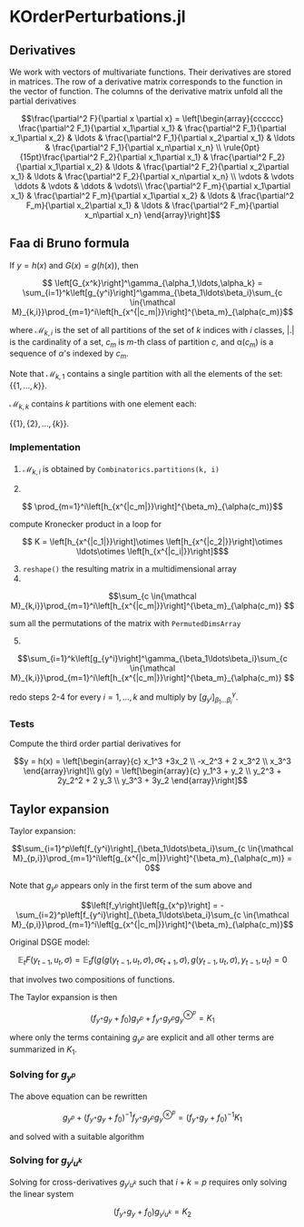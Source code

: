 # KOrderPerturbations.jl

## Derivatives

We work with vectors of multivariate functions. Their derivatives are
stored in matrices. The row of a derivative matrix corresponds to the
function in the vector of function. The columns of the derivative
matrix unfold all the partial derivatives

```math
\frac{\partial^2 F}{\partial x \partial x} = \left[\begin{array}{cccccc}
\frac{\partial^2 F_1}{\partial x_1\partial x_1} & \frac{\partial^2 F_1}{\partial x_1\partial x_2} & \ldots & \frac{\partial^2 F_1}{\partial x_2\partial x_1} & \ldots & \frac{\partial^2 F_1}{\partial x_n\partial x_n} \\
\rule{0pt}{15pt}\frac{\partial^2 F_2}{\partial x_1\partial x_1} & \frac{\partial^2 F_2}{\partial x_1\partial x_2} & \ldots & \frac{\partial^2 F_2}{\partial x_2\partial x_1} & \ldots & \frac{\partial^2 F_2}{\partial x_n\partial x_n} \\
\vdots & \vdots \ddots & \vdots & \ddots & \vdots\\
\frac{\partial^2 F_m}{\partial x_1\partial x_1} & \frac{\partial^2 F_m}{\partial x_1\partial x_2} & \ldots & \frac{\partial^2 F_m}{\partial x_2\partial x_1} & \ldots & \frac{\partial^2 F_m}{\partial x_n\partial x_n}
\end{array}\right]
```

## Faa di Bruno formula

If
$y = h(x)$ and $G(x) = g(h(x))$, then

```math
  \left[G_{x^k}\right]^\gamma_{\alpha_1,\ldots,\alpha_k} = 
\sum_{i=1}^k\left[g_{y^i}\right]^\gamma_{\beta_1\ldots\beta_i}\sum_{c \in{\mathcal
M}_{k,i}}\prod_{m=1}^i\left[h_{x^{|c_m|}}\right]^{\beta_m}_{\alpha(c_m)}
```

where ${\mathcal M}_{k,i}$ is the set of all partitions of the set of $k$
indices with $i$ classes, $|.|$ is the cardinality of a set, $c_m$ is $m$-th class of partition $c$, and ${\mathbb \alpha}(c_m)$ is a sequence of $\alpha$'s indexed by $c_m$. 

Note that ${\mathcal M}_{k,1}$ contains a single partition with all the
elements of the set: $\{\{1,\ldots,k\}\}$. 

${\mathcal M}_{k,k}$ contains $k$ partitions with one element each:  

$\{\{1\},\{2\}, \ldots, \{k\}\}$.

### Implementation

####

1. ${\mathcal M}_{k,i}$ is obtained by ``Combinatorics.partitions(k,
   i)``
   
2. 
```math
 \prod_{m=1}^i\left[h_{x^{|c_m|}}\right]^{\beta_m}_{\alpha(c_m)}
 ```
   compute Kronecker product in a loop for

```math
   K = \left[h_{x^{|c_1|}}\right]\otimes \left[h_{x^{|c_2|}}\right]\otimes
  \ldots\otimes \left[h_{x^{|c_i|}}\right]$
  ```
3. ``reshape()`` the resulting matrix in a multidimensional array
4. 
```math
\sum_{c \in{\mathcal
M}_{k,i}}\prod_{m=1}^i\left[h_{x^{|c_m|}}\right]^{\beta_m}_{\alpha(c_m)}

```
sum all the permutations of the matrix with ``PermutedDimsArray``

5. 
```math
\sum_{i=1}^k\left[g_{y^i}\right]^\gamma_{\beta_1\ldots\beta_i}\sum_{c \in{\mathcal
M}_{k,i}}\prod_{m=1}^i\left[h_{x^{|c_m|}}\right]^{\beta_m}_{\alpha(c_m)}

```
redo steps 2-4 for every $i=1,\ldots, k$ and multiply by
$\left[g_{y^i}\right]^\gamma_{\beta_1\ldots\beta_i}$.

### Tests

Compute the third order partial derivatives for 
```math
y = h(x) = \left[\begin{array}{c} x_1^3 +3x_2 \\ -x_2^3 + 2 x_3^2 \\ x_3^3
\end{array}\right]\\
g(y) = \left[\begin{array}{c} y_1^3 + y_2 \\ y_2^3 + 2y_2^2 + 2 y_3 \\ y_3^3 + 3y_2
\end{array}\right]
```

## Taylor expansion 

Taylor expansion:
```math
\sum_{i=1}^p\left[f_{y^i}\right]_{\beta_1\ldots\beta_i}\sum_{c \in{\mathcal
M}_{p,i}}\prod_{m=1}^i\left[g_{x^{|c_m|}}\right]^{\beta_m}_{\alpha(c_m)}
= 0
```
Note that $g_{y^p}$ appears only in the first term of the sum above
and

```math
\left[f_y\right]\left[g_{x^p}\right] = -\sum_{i=2}^p\left[f_{y^i}\right]_{\beta_1\ldots\beta_i}\sum_{c \in{\mathcal
M}_{p,i}}\prod_{m=1}^i\left[g_{x^{|c_m|}}\right]^{\beta_m}_{\alpha(c_m)}
```

Original DSGE model:
```math
   \mathbb{E}_tF(y_{t-1}, u_t, \sigma) =  \mathbb{E}_tf\left(g\left(g\left(y_{t-1},u_t,\sigma\right),\sigma\epsilon_{t+1},\sigma\right),g\left(y_{t-1},u_t,\sigma\right),y_{t-1},u_t\right)=0
```
that involves two compositions of functions.

The Taylor expansion is then
```math
    (f_{y^+}g_y + f_0)g_{y^p} + f_{y^+}g_{y^p}g_y^{\otimes^p} = K_1
```
where only the terms containing $g_{y^p}$ are explicit and all other
terms are summarized in $K_1$.

### Solving for $g_{y^p}$

The above equation can be rewritten

```math
    g_{y^p} + (f_{y^+}g_y + f_0)^{-1}f_{y^+}g_{y^p}g_y^{\otimes^p} = (f_{y^+}g_y + f_0)^{-1}K_1
```

and solved with a suitable algorithm

### Solving for $g_{y^iu^k}$

Solving for cross-derivatives $g_{y^iu^k}$ such that $i+k=p$ requires
only solving the linear system

```math
   (f_{y^+}g_y + f_0)g_{y^iu^k} = K_2
```


